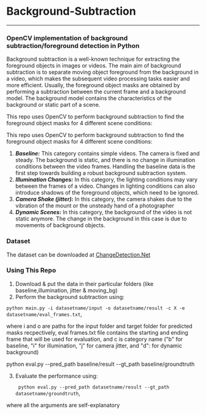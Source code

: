 # Background-Subtraction #
- - - - 
### OpenCV implementation of background subtraction/foreground detection in Python ###

Background subtraction is a well-known technique for extracting the foreground objects in images
or videos. The main aim of background subtraction is to separate moving object foreground from
the background in a video, which makes the subsequent video processing tasks easier and more
efficient. Usually, the foreground object masks are obtained by performing a subtraction between
the current frame and a background model. The background model contains the characteristics of
the background or static part of a scene.

This repo uses OpenCV to perform background subtraction to find the foreground object masks for 4 different scene conditions:

This repo uses OpenCV to perform background subtraction to find the foreground object masks for 4 different scene conditions:
1. ***Baseline:*** This category contains simple videos. The camera is fixed and steady. The background is static, and there is no change in illumination conditions between the video frames. Handling the baseline data is the first step towards building a robust background subtraction system.
2. ***Illumination Changes:*** In this category, the lighting conditions may vary between the frames of a video. Changes in lighting conditions can also introduce shadows of the foreground objects, which need to be ignored.
3. ***Camera Shake (jitter):*** In this category, the camera shakes due to the vibration of the mount or the unsteady hand of a photographer
4. ***Dynamic Scenes:*** In this category, the background of the video is not static anymore. The change in the background in this case is due to movements of background objects.

### Dataset ###
The dataset can be downloaded at [ChangeDetection.Net](http://changedetection.net)

### Using This Repo ###
1. Download & put the data in their particular folders (like baseline,illumination, jitter & moving_bg)
2. Perform the background subtraction using:

  ` python main.py -i datasetname/input -o datasetname/result -c X -e datasetname/eval_frames.txt `,
  
  where i and o are paths for the input folder and target folder for predicted masks recpectively,
  eval frames.txt file contains the starting and ending frame that will be used for evaluation,
  and c is category name ("b" for baseline, "i" for illumination, "j" for camera jitter, and "d": for dynamic background)
  
  python eval.py --pred_path baseline/result --gt_path baseline/groundtruth
  
3. Evaluate the performance using:

    ` python eval.py --pred_path datasetname/result --gt_path datasetname/groundtruth`,
  
  where all the arguments are self-explanatory

